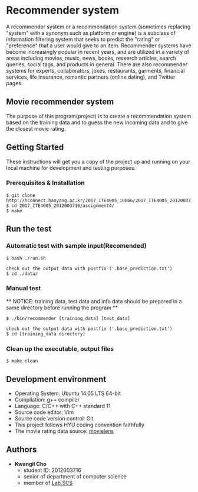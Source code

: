 # Recommender system

A recommender system or a recommendation system (sometimes replacing "system" with a synonym such as platform or engine) is a subclass of information filtering system that seeks to predict the "rating" or "preference" that a user would give to an item.
Recommender systems have become increasingly popular in recent years, and are utilized in a variety of areas including movies, music, news, books, research articles, search queries, social tags, and products in general. There are also recommender systems for experts, collaborators, jokes, restaurants, garments, financial services, life insurance, romantic partners (online dating), and Twitter pages.

## Movie recommender system
The purpose of this program(project) is to create a recommendation system based on the training data and to guess the new incoming data and to give the closest movie rating.

## Getting Started

These instructions will get you a copy of the project up and running on your local machine for development and testing purposes.

### Prerequisites & Installation

```
$ git clone http://hconnect.hanyang.ac.kr/2017_ITE4005_10066/2017_ITE4005_2012003716.git
$ cd 2017_ITE4005_2012003716/assignment4/
$ make
```

## Run the test

### Automatic test with sample input(Recomended)

```
$ bash ./run.sh

check out the output data with postfix ('.base_prediction.txt')
$ cd ./data/
```

### Manual test
** NOTICE: training data, test data and info data should be
prepared in a same directory before running the program **

```
$ ./bin/recommender [training_data] [test_data]

check out the output data with postfix ('.base_prediction.txt')
$ cd [training_data directory]
```

### Clean up the executable, output files

```
$ make clean
```

## Development environment

* Operating System: Ubuntu 14.05 LTS 64-bit
* Compilation: g++ compiler
* Language: C/C++ with C++ standard 11
* Source code editor: Vim
* Source code version control: Git
* This project follows HYU coding convention faithfully
* The movie rating data source: [movielens](http://grouplens.org/datasets/movielens/)

## Authors

* **Kwangil Cho**
    * student ID: 2012003716
    * senior of department of computer science
    * member of [Lab.SCS](http://scslab.hanyang.ac.kr/)
